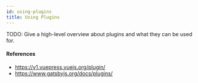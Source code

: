 ```yaml
---
id: using-plugins
title: Using Plugins
---
```


TODO: Give a high-level overview about plugins and what they can be used for.

#### References

- https://v1.vuepress.vuejs.org/plugin/
- https://www.gatsbyjs.org/docs/plugins/
